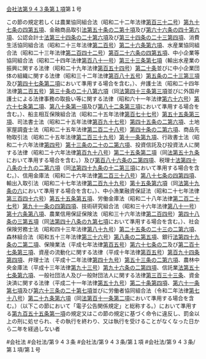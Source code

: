 [会社法第９４３条第１項](会社法＿＿＿＿第９４３条第１項)第１号

この節の規定若しくは農業協同組合法（昭和二十二年法律[第百三十二号](会社法＿＿＿＿第９４３条第１項第１３２号)）[第九十七条の四第五項](会社法＿＿＿＿第９７条の４第５項)、金融商品取引[法第五十条の二第十項](会社法＿＿＿＿第５０条の２第１０項)及び[第六十六条の四十第六項](会社法＿＿＿＿第６６条の４０第６項)、公認会計士[法第三十四条の二十第六項](会社法＿＿＿＿第３４条の２０第６項)及び[第三十四条の二十三第四項](会社法＿＿＿＿第３４条の２３第４項)、消費生活協同組合法（昭和二十三年法律[第二百号](会社法＿＿＿＿第９４３条第１項第２００号)）[第二十六条第六項](会社法＿＿＿＿第２６条第６項)、水産業協同組合法（昭和二十三年法律[第二百四十二号](会社法＿＿＿＿第９４３条第１項第２４２号)）[第百二十六条の四第五項](会社法＿＿＿＿第１２６条の４第５項)、中小企業等協同組合法（昭和二十四年法律[第百八十一号](会社法＿＿＿＿第９４３条第１項第１８１号)）[第三十三条第七項](会社法＿＿＿＿第３３条第７項)（輸出水産業の振興に関する法律（昭和二十九年法律[第百五十四号](会社法＿＿＿＿第９４３条第１項第１５４号)）[第二十条](会社法＿＿＿＿第２０条)並びに中小企業団体の組織に関する法律（昭和三十二年法律[第百八十五号](会社法＿＿＿＿第９４３条第１項第１８５号)）[第五条の二十三第三項](会社法＿＿＿＿第５条の２３第３項)及び[第四十七条第二項](会社法＿＿＿＿第４７条第２項)において準用する場合を含む。）、弁護士法（昭和二十四年法律[第二百五号](会社法＿＿＿＿第９４３条第１項第２０５号)）[第三十条の二十八第六項](会社法＿＿＿＿第３０条の２８第６項)（同[法第四十三条第三項](会社法＿＿＿＿第４３条第３項)並びに外国弁護士による法律事務の取扱い等に関する法律（昭和六十一年法律[第六十六号](会社法＿＿＿＿第９４３条第１項第６６号)）[第六十七条第二項](会社法＿＿＿＿第６７条第２項)、[第八十条第一項](会社法＿＿＿＿第８０条第１項)及び[第八十二条第三項](会社法＿＿＿＿第８２条第３項)において準用する場合を含む。）、船主相互保険組合法（昭和二十五年法律[第百七十七号](会社法＿＿＿＿第９４３条第１項第１７７号)）[第五十五条第三項](会社法＿＿＿＿第５５条第３項)、司法書士法（昭和二十五年法律[第百九十七号](会社法＿＿＿＿第９４３条第１項第１９７号)）[第四十五条の二第六項](会社法＿＿＿＿第４５条の２第６項)、土地家屋調査士法（昭和二十五年法律[第二百二十八号](会社法＿＿＿＿第９４３条第１項第２２８号)）[第四十条の二第六項](会社法＿＿＿＿第４０条の２第６項)、商品先物取引法（昭和二十五年法律[第二百三十九号](会社法＿＿＿＿第９４３条第１項第２３９号)）[第十一条第九項](会社法＿＿＿＿第１１条第９項)、行政書士法（昭和二十六年法律[第四号](会社法＿＿＿＿第９４３条第１項第４号)）[第十三条の二十の二第六項](会社法＿＿＿＿第１３条の２０の２第６項)、投資信託及び投資法人に関する法律（昭和二十六年法律[第百九十八号](会社法＿＿＿＿第９４３条第１項第１９８号)）[第二十五条第二項](会社法＿＿＿＿第２５条第２項)（同[法第五十九条](会社法＿＿＿＿第５９条第１項)において準用する場合を含む。）及び[第百八十六条の二第四項](会社法＿＿＿＿第１８６条の２第４項)、税理士[法第四十八条の十九の二第六項](会社法＿＿＿＿第４８条の１９の２第６項)（同[法第四十九条の十二第三項](会社法＿＿＿＿第４９条の１２第３項)において準用する場合を含む。）、信用金庫法（昭和二十六年法律[第二百三十八号](会社法＿＿＿＿第９４３条第１項第２３８号)）[第八十七条の四第四項](会社法＿＿＿＿第８７条の４第４項)、輸出入取引法（昭和二十七年法律[第二百九十九号](会社法＿＿＿＿第９４３条第１項第２９９号)）[第十五条第六項](会社法＿＿＿＿第１５条第６項)（同[法第十九条の六](会社法＿＿＿＿第１９条の６第１項)において準用する場合を含む。）、中小漁業融資保証法（昭和二十七年法律[第三百四十六号](会社法＿＿＿＿第９４３条第１項第３４６号)）[第五十五条第五項](会社法＿＿＿＿第５５条第５項)、労働金庫法（昭和二十八年法律[第二百二十七号](会社法＿＿＿＿第９４３条第１項第２２７号)）[第九十一条の四第四項](会社法＿＿＿＿第９１条の４第４項)、技術研究組合法（昭和三十六年法律[第八十一号](会社法＿＿＿＿第９４３条第１項第８１号)）[第十六条第八項](会社法＿＿＿＿第１６条第８項)、農業信用保証保険法（昭和三十六年法律[第二百四号](会社法＿＿＿＿第９４３条第１項第２０４号)）[第四十八条の三第五項](会社法＿＿＿＿第４８条の３第５項)（同[法第四十八条の九第七項](会社法＿＿＿＿第４８条の９第７項)において準用する場合を含む。）、社会保険労務士法（昭和四十三年法律[第八十九号](会社法＿＿＿＿第９４３条第１項第８９号)）[第二十五条の二十三の二第六項](会社法＿＿＿＿第２５条の２３の２第６項)、森林組合法（昭和五十三年法律[第三十六号](会社法＿＿＿＿第９４３条第１項第３６号)）[第八条の二第五項](会社法＿＿＿＿第８条の２第５項)、銀行[法第四十九条の二第二項](会社法＿＿＿＿第４９条の２第２項)、保険業法（平成七年法律[第百五号](会社法＿＿＿＿第９４３条第１項第１０５号)）[第六十七条の二](会社法＿＿＿＿第６７条の２)及び[第二百十七条第三項](会社法＿＿＿＿第２１７条第３項)、資産の流動化に関する法律（平成十年法律[第百五号](会社法＿＿＿＿第９４３条第１項第１０５号)）[第百九十四条第四項](会社法＿＿＿＿第１９４条第４項)、弁理士法（平成十二年法律[第四十九号](会社法＿＿＿＿第９４３条第１項第４９号)）[第五十三条の二第六項](会社法＿＿＿＿第５３条の２第６項)、農林中央金庫法（平成十三年法律[第九十三号](会社法＿＿＿＿第９４３条第１項第９３号)）[第九十六条の二第四項](会社法＿＿＿＿第９６条の２第４項)、信託業[法第五十七条第六項](会社法＿＿＿＿第５７条第６項)、一般社団法人及び一般財団法人に関する法律[第三百三十三条](会社法＿＿＿＿第３３３条)、資金決済に関する法律（平成二十一年法律[第五十九号](会社法＿＿＿＿第９４３条第１項第５９号)）[第二十条第四項](会社法＿＿＿＿第２０条第４項)、[第六十一条第七項](会社法＿＿＿＿第６１条第７項)及び[第六十三条の二十第七項](会社法＿＿＿＿第６３条の２０第７項)並びに労働者協同組合法（令和二年法律[第七十八号](会社法＿＿＿＿第９４３条第１項第７８号)）[第二十九条第六項](会社法＿＿＿＿第２９条第６項)（同[法第百十一条第二項](会社法＿＿＿＿第１１１条第２項)において準用する場合を含む。）（以下この節において「電子公告関係規定」と総称する。）において準用する[第九百五十五条第一項](会社法＿＿＿＿第９５５条第１項)の規定又はこの節の規定に基づく命令に違反し、罰金以上の刑に処せられ、その執行を終わり、又は執行を受けることがなくなった日から二年を経過しない者


#会社法
#会社法/第９４３条
#会社法/第９４３条/第１項
#会社法/第９４３条/第１項/第１号
